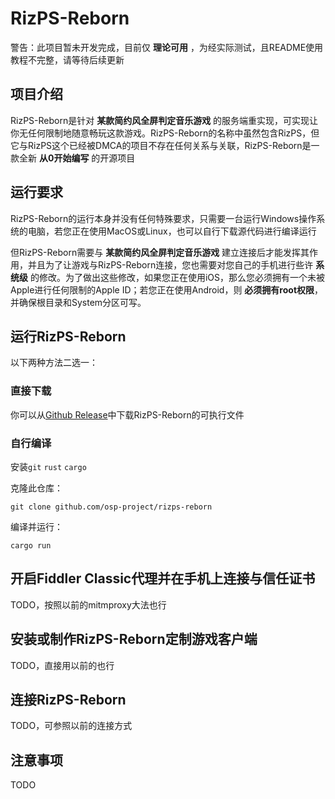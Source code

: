 # RizPS-Reborn
警告：此项目暂未开发完成，目前仅 **理论可用** ，为经实际测试，且README使用教程不完整，请等待后续更新
## 项目介绍
RizPS-Reborn是针对 **某款简约风全屏判定音乐游戏** 的服务端重实现，可实现让你无任何限制地随意畅玩这款游戏。RizPS-Reborn的名称中虽然包含RizPS，但它与RizPS这个已经被DMCA的项目不存在任何关系与关联，RizPS-Reborn是一款全新 **从0开始编写** 的开源项目

## 运行要求
RizPS-Reborn的运行本身并没有任何特殊要求，只需要一台运行Windows操作系统的电脑，若您正在使用MacOS或Linux，也可以自行下载源代码进行编译运行

但RizPS-Reborn需要与 **某款简约风全屏判定音乐游戏** 建立连接后才能发挥其作用，并且为了让游戏与RizPS-Reborn连接，您也需要对您自己的手机进行些许 **系统级** 的修改。为了做出这些修改，如果您正在使用iOS，那么您必须拥有一个未被Apple进行任何限制的Apple ID；若您正在使用Android，则 **必须拥有root权限**，并确保根目录和System分区可写。

## 运行RizPS-Reborn
以下两种方法二选一：
### 直接下载
你可以从[Github Release](/releases)中下载RizPS-Reborn的可执行文件
### 自行编译
安装`git` `rust` `cargo`

克隆此仓库：

`git clone github.com/osp-project/rizps-reborn`

编译并运行：

`cargo run`

## 开启Fiddler Classic代理并在手机上连接与信任证书
TODO，按照以前的mitmproxy大法也行

## 安装或制作RizPS-Reborn定制游戏客户端
TODO，直接用以前的也行

## 连接RizPS-Reborn
TODO，可参照以前的连接方式

## 注意事项
TODO
